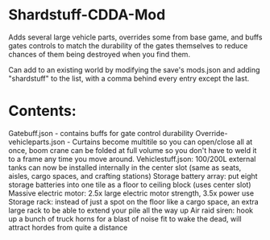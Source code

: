 # Shardstuff-CDDA-Mod
Adds several large vehicle parts, overrides some from base game, and buffs gates controls to match the durability of the gates themselves to reduce chances of them being destroyed when you find them.

Can add to an existing world by modifying the save's mods.json and adding "shardstuff" to the list, with a comma behind every entry except the last.

# Contents:
Gatebuff.json - contains buffs for gate control durability
Override-vehicleparts.json - Curtains become multitile so you can open/close all at once, boom crane can be folded at full volume so you don't have to weld it to a frame any time you move around.
Vehiclestuff.json:
  100/200L external tanks can now be installed internally in the center slot (same as seats, aisles, cargo spaces, and crafting stations)
  Storage battery array: put eight storage batteries into one tile as a floor to ceiling block (uses center slot)
  Massive electric motor: 2.5x large electric motor strength, 3.5x power use
  Storage rack: instead of just a spot on the floor like a cargo space, an extra large rack to be able to extend your pile all the way up
  Air raid siren: hook up a bunch of truck horns for a blast of noise fit to wake the dead, will attract hordes from quite a distance